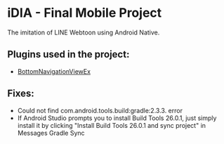 # iDIA - Final Mobile Project

The imitation of LINE Webtoon using Android Native.

## Plugins used in the project:
* [BottomNavigationViewEx](https://github.com/ittianyu/BottomNavigationViewEx)

## Fixes:
* Could not find com.android.tools.build:gradle:2.3.3. error
* If Android Studio prompts you to install Build Tools 26.0.1, just simply install it by clicking "Install Build Tools 26.0.1 and sync project" in Messages Gradle Sync
